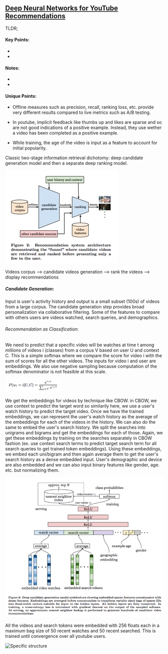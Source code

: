 ## [Deep Neural Networks for YouTube Recommendations ](https://research.google.com/pubs/pub45530.html)

TLDR; 

#### Key Points:

- 
-

#### Notes:

-
-


#### Unique Points:

- Offline measures such as precision, recall, ranking loss, etc. provide very different results compared to live metrics such as A/B testing. 

- In youtube, implicit feedback like thumbs up and likes are sparse and so are not good indications of a positive example. Instead, they use wether a video has been completed as a positive example. 

- While training, the age of the video is input as a feature to account for initial popularity. 



Classic two-stage information retrieval dichotomy: deep candidate generation model and then a separate deep ranking model.

![Two-stage information retrieval dichotomy](images/youtube/youtube_general.png)


Videos corpus --> candidate videos generation --> rank the videos --> display recommendations


##### Candidate Generation:
Input is user's activity history and output is a small subset (100s) of videos from a large corpus. 
The candidate generation step provides broad personalization via collaborative filtering. Some of the features to compare with others users are videos watched, search queries, and demographics. 

###### Recommendation as Classification:
We need to predict that a specific video will be watches at time t among millions of videos i (classes) from a corpus V based on user U and context C. This is a simple softmax where we compare the score for video i with the sum of scores for all the other videos. The inputs for video i and user are embeddings. We also use negative sampling because computation of the softmax denominator is not feasible at this scale. 

![Softmax](images/youtube/youtube_softmax.png)

We get the embeddings for videos by technique like CBOW. in CBOW, we use context to predict the target word so similarily here, we use a user's watch history to predict the target video. Once we have the trained embeddings, we can represent the user's watch history as the average of the embeddings for each of the videos in the history. We can also do the same to embed the user's search history. We split the searches into unigrams and bigrams and get the embeddings for each of those. Again, we get these embeddings by training on the searches separately in CBOW fashion (ex. use context search terms to predict target search term for all search queries to get trained token embeddings). Using these embeddings, we embed each uni/bigram and then again average them to get the user's search history as a dense embedded input. User's demographic and device are also embedded and we can also input binary features like gender, age. etc. but normalizing them. 

![Specific structure](images/youtube/youtube_specific.png)

All the videos and search tokens were embedded with 256 floats each in a maximum bag size of 50 recent watches and 50 recent searched. This is trained until convergence over all youtube users. 

![Specific structure](images/youtube/layers.png)


